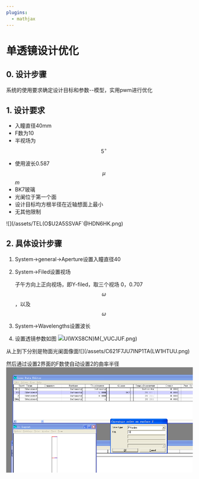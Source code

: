 ```yaml
---
plugins:
  - mathjax
---
```


# 单透镜设计优化

## 0. 设计步骤

系统的使用要求确定设计目标和参数--模型，实用pwm进行优化

## 1. 设计要求

* 入瞳直径40mm
* F数为10
* 半视场为$$5^\circ$$
- 使用波长0.587$$\mu$$_m_
- BK7玻璃
- 光阑位于第一个面
- 设计目标均方根半径在近轴想面上最小
- 无其他限制

![](/assets/TEL(O$U2A5SSVAF`@HDN6HK.png)

## 2. 具体设计步骤
1. System->general->Aperture设置入瞳直径40
1. System->Filed设置视场

   子午方向上正向视场，即Y-filed，取三个视场
   0，0.707$$\omega$$，以及$$\omega$$
1. System->Wavelengths设置波长
1. 设置透镜参数如图
![](/assets/D5}R)U(WXS8CN}M{_VUCJUF.png)

从上到下分别是物面光阑面像面![](/assets/C621F7JU7INP1TA(LW1HTUU.png)

然后通过设置2界面的F数使自动设置2的曲率半径![](/assets/QUS`96QV%H()}Q7J$9QTN$I.png)
   
   




